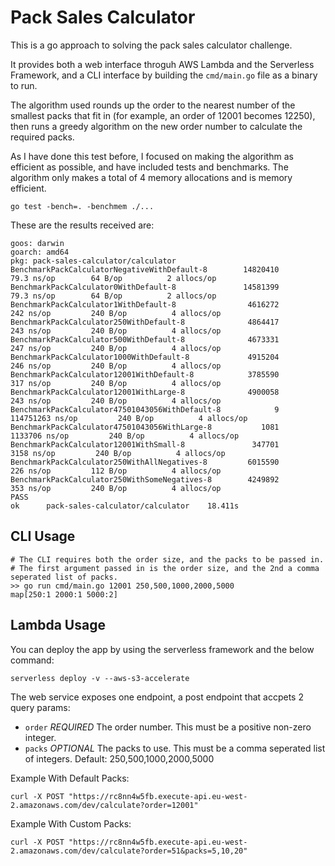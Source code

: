 # Pack Sales Calculator

This is a go approach to solving the pack sales calculator challenge.

It provides both a web interface throguh AWS Lambda and the Serverless Framework, and a CLI interface by building the `cmd/main.go` file as a binary to run.

The algorithm used rounds up the order to the nearest number of the smallest packs that fit in (for example, an order of 12001 becomes 12250), then runs a greedy algorithm on the new order number to calculate the required packs.

As I have done this test before, I focused on making the algorithm as efficient as possible, and have included tests and benchmarks. The algorithm only makes a total of 4 memory allocations and is memory efficient.

```
go test -bench=. -benchmem ./...
```

These are the results received are:

```
goos: darwin
goarch: amd64
pkg: pack-sales-calculator/calculator
BenchmarkPackCalculatorNegativeWithDefault-8      	14820410	        79.3 ns/op	      64 B/op	       2 allocs/op
BenchmarkPackCalculator0WithDefault-8             	14581399	        79.3 ns/op	      64 B/op	       2 allocs/op
BenchmarkPackCalculator1WithDefault-8             	 4616272	       242 ns/op	     240 B/op	       4 allocs/op
BenchmarkPackCalculator250WithDefault-8           	 4864417	       243 ns/op	     240 B/op	       4 allocs/op
BenchmarkPackCalculator500WithDefault-8           	 4673331	       247 ns/op	     240 B/op	       4 allocs/op
BenchmarkPackCalculator1000WithDefault-8          	 4915204	       246 ns/op	     240 B/op	       4 allocs/op
BenchmarkPackCalculator12001WithDefault-8         	 3785590	       317 ns/op	     240 B/op	       4 allocs/op
BenchmarkPackCalculator12001WithLarge-8           	 4900058	       243 ns/op	     240 B/op	       4 allocs/op
BenchmarkPackCalculator47501043056WithDefault-8   	       9	 114751263 ns/op	     240 B/op	       4 allocs/op
BenchmarkPackCalculator47501043056WithLarge-8     	    1081	   1133706 ns/op	     240 B/op	       4 allocs/op
BenchmarkPackCalculator12001WithSmall-8           	  347701	      3158 ns/op	     240 B/op	       4 allocs/op
BenchmarkPackCalculator250WithAllNegatives-8      	 6015590	       226 ns/op	     112 B/op	       4 allocs/op
BenchmarkPackCalculator250WithSomeNegatives-8     	 4249892	       353 ns/op	     240 B/op	       4 allocs/op
PASS
ok  	pack-sales-calculator/calculator	18.411s
```

## CLI Usage

```
# The CLI requires both the order size, and the packs to be passed in.
# The first argument passed in is the order size, and the 2nd a comma seperated list of packs.
>> go run cmd/main.go 12001 250,500,1000,2000,5000
map[250:1 2000:1 5000:2]
```

## Lambda Usage

You can deploy the app by using the serverless framework and the below command:

```
serverless deploy -v --aws-s3-accelerate
```

The web service exposes one endpoint, a post endpoint that accpets 2 query params:

- `order` *REQUIRED* The order number. This must be a positive non-zero integer.
- `packs` *OPTIONAL* The packs to use. This must be a comma seperated list of integers. Default: 250,500,1000,2000,5000

Example With Default Packs:

```
curl -X POST "https://rc8nn4w5fb.execute-api.eu-west-2.amazonaws.com/dev/calculate?order=12001"
```

Example With Custom Packs:

```
curl -X POST "https://rc8nn4w5fb.execute-api.eu-west-2.amazonaws.com/dev/calculate?order=51&packs=5,10,20"
```